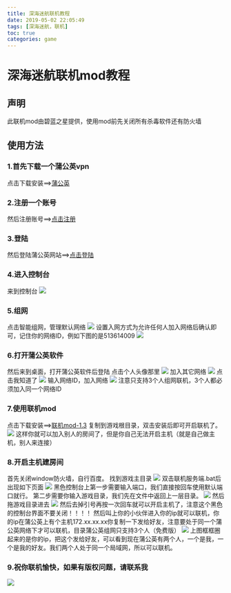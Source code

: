 ```yaml
---
title: 深海迷航联机教程
date: 2019-05-02 22:05:49
tags: [深海迷航，联机]
toc: true 
categories: game
---
```

# 深海迷航联机mod教程
## 声明
此联机mod由碧蓝之星提供，使用mod前先关闭所有杀毒软件还有防火墙
## 使用方法
### 1.首先下载一个蒲公英vpn
点击下载安装==>[蒲公英](http://cloud.aboutme.ink/s/YafattpcqtFkB9a)
### 2.注册一个账号
然后注册账号==>[点击注册](https://console.oray.com/passport/register.html)
### 3.登陆
然后登陆蒲公英网站==>[点击登陆](https://console.oray.com)
### 4.进入控制台
来到控制台
![](./images/sub/6.png)
### 5.组网
点击智能组网，管理默认网络
![](./images/sub/7.png)
设置入网方式为允许任何人加入网络后确认即可，记住你的网络ID，例如下图的是513614009
![](./images/sub/8.png)
### 6.打开蒲公英软件
然后来到桌面，打开蒲公英软件后登陆
点击个人头像那里
![](./images/sub/9.png)
加入其它网络
![](./images/sub/10.png)
点击我知道了
![](./images/sub/11.png)
输入网络ID，加入网络
![](./images/sub/12.png)
注意只支持3个人组网联机，3个人都必须加入同一个网络ID

### 7.使用联机mod
点击下载安装==>[联机mod-1.3](http://cloud.aboutme.ink/s/dCQDECRP2re2Wyt)
复制到游戏根目录，双击安装后即可开启联机了。
![](./images/sub/1.png)
这样你就可以加入别人的房间了，但是你自己无法开启主机（就是自己做主机，别人来连接）

### 8.开启主机建房间
首先关闭window防火墙，自行百度。
找到游戏主目录
![](./images/sub/2.png)
双击联机服务端.bat后出现如下页面
![](./images/sub/13.png)
黑色控制台上第一步需要输入端口，我们直接按回车使用默认端口就行。
第二步需要你输入游戏目录，我们先在文件中返回上一层目录。
![](./images/sub/3.png)
然后拖游戏目录进去
![](./images/sub/4.png)
然后去掉引号再按一次回车就可以开启主机了，注意这个黑色的控制台界面不要关闭！！！！
然后叫上你的小伙伴进入你的ip就可以联机，你的ip在蒲公英上有个主机172.xx.xx.xx你复制一下发给好友，注意要处于同一个蒲公英网络下才可以联机，目录蒲公英组网只支持3个人（免费版）
![](./images/sub/5.png)
上图框框圈起来的是你的ip，把这个发给好友，可以看到现在蒲公英有两个人，一个是我，一个是我的好友。我们两个人处于同一个局域网，所以可以联机。

### 9.祝你联机愉快，如果有版权问题，请联系我


![](https://inner.ink/pqs/img/huanhu.gif)